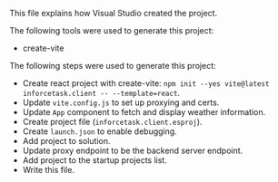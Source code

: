 This file explains how Visual Studio created the project.

The following tools were used to generate this project:
- create-vite

The following steps were used to generate this project:
- Create react project with create-vite: `npm init --yes vite@latest inforcetask.client -- --template=react`.
- Update `vite.config.js` to set up proxying and certs.
- Update `App` component to fetch and display weather information.
- Create project file (`inforcetask.client.esproj`).
- Create `launch.json` to enable debugging.
- Add project to solution.
- Update proxy endpoint to be the backend server endpoint.
- Add project to the startup projects list.
- Write this file.
